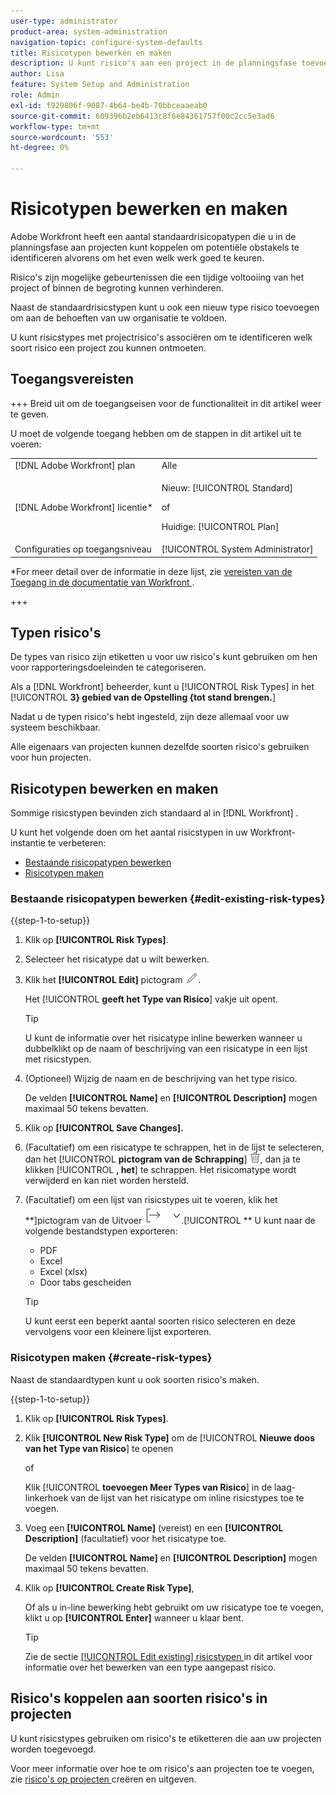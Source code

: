 ```yaml
---
user-type: administrator
product-area: system-administration
navigation-topic: configure-system-defaults
title: Risicotypen bewerken en maken
description: U kunt risico's aan een project in de planningsfase toevoegen om potentiële obstakels te identificeren alvorens om het even welk werk goed te keuren. Risico's zijn mogelijke gebeurtenissen die een tijdige voltooiing van het project of binnen de begroting kunnen verhinderen.
author: Lisa
feature: System Setup and Administration
role: Admin
exl-id: f929806f-9087-4b64-be4b-70bbceaaeab0
source-git-commit: 609396b2eb6413c8f6e84361757f00c2cc5e3ad6
workflow-type: tm+mt
source-wordcount: '553'
ht-degree: 0%

---
```


# Risicotypen bewerken en maken

<!--Audited: 03/2025-->

<!--DON'T DELETE, DRAFT OR HIDE THIS ARTICLE. IT IS LINKED TO THE PRODUCT, THROUGH THE CONTEXT SENSITIVE HELP LINKS.-->

<!--<span class="preview">The highlighted information on this page refers to functionality not yet generally available. It is available only in the Preview environment for all customers. After the monthly releases to Production, the same features are also available in the Production environment for customers who enabled fast releases. </span>   

<span class="preview">For information about fast releases, see [Enable or disable fast releases for your organization](/help/quicksilver/administration-and-setup/set-up-workfront/configure-system-defaults/enable-fast-release-process.md). </span>-->

Adobe Workfront heeft een aantal standaardrisicopatypen die u in de planningsfase aan projecten kunt koppelen om potentiële obstakels te identificeren alvorens om het even welk werk goed te keuren.

Risico&#39;s zijn mogelijke gebeurtenissen die een tijdige voltooiing van het project of binnen de begroting kunnen verhinderen.

Naast de standaardrisicstypen kunt u ook een nieuw type risico toevoegen om aan de behoeften van uw organisatie te voldoen.

U kunt risicstypes met projectrisico&#39;s associëren om te identificeren welk soort risico een project zou kunnen ontmoeten.

## Toegangsvereisten

+++ Breid uit om de toegangseisen voor de functionaliteit in dit artikel weer te geven.

U moet de volgende toegang hebben om de stappen in dit artikel uit te voeren:

<table style="table-layout:auto"> 
 <col> 
 <col> 
 <tbody> 
  <tr> 
   <td role="rowheader">[!DNL Adobe Workfront] plan</td> 
   <td>Alle</td> 
  </tr> 
  <tr> 
   <td role="rowheader">[!DNL Adobe Workfront] licentie*</td> 
   <td><p>Nieuw: [!UICONTROL Standard]</p>
   of
   <p>Huidige: [!UICONTROL Plan]</p>
   </td> 
  </tr> 
  <tr> 
   <td role="rowheader">Configuraties op toegangsniveau</td> 
   <td>[!UICONTROL System Administrator]</td>
  </tr> 
 </tbody> 
</table>

*For meer detail over de informatie in deze lijst, zie [ vereisten van de Toegang in de documentatie van Workfront ](/help/quicksilver/administration-and-setup/add-users/access-levels-and-object-permissions/access-level-requirements-in-documentation.md).

+++

## Typen risico&#39;s

De types van risico zijn etiketten u voor uw risico&#39;s kunt gebruiken om hen voor rapporteringsdoeleinden te categoriseren.

Als a [!DNL Workfront] beheerder, kunt u [!UICONTROL Risk Types] in het [!UICONTROL **3} gebied van de Opstelling {tot stand brengen.**]

Nadat u de typen risico&#39;s hebt ingesteld, zijn deze allemaal voor uw systeem beschikbaar.

Alle eigenaars van projecten kunnen dezelfde soorten risico&#39;s gebruiken voor hun projecten.

## Risicotypen bewerken en maken

Sommige risicstypen bevinden zich standaard al in [!DNL Workfront] .


U kunt het volgende doen om het aantal risicstypen in uw Workfront-instantie te verbeteren:

* [Bestaande risicopatypen bewerken](#edit-existing-risk-types)
* [Risicotypen maken](#create-risk-types)

### Bestaande risicopatypen bewerken {#edit-existing-risk-types}

{{step-1-to-setup}}

1. Klik op **[!UICONTROL Risk Types]**.
1. Selecteer het risicatype dat u wilt bewerken.
1. Klik het **[!UICONTROL Edit]** pictogram ![ uitgeven pictogram ](assets/edit-icon.png).

   Het [!UICONTROL **geeft het Type van Risico**] vakje uit opent. <!--add screen shot-->

   >[!TIP]
   >
   >   U kunt de informatie over het risicatype inline bewerken wanneer u dubbelklikt op de naam of beschrijving van een risicatype in een lijst met risicstypen.

1. (Optioneel) Wijzig de naam en de beschrijving van het type risico.

   De velden **[!UICONTROL Name]** en **[!UICONTROL Description]** mogen maximaal 50 tekens bevatten.

1. Klik op **[!UICONTROL Save Changes].**

1. (Facultatief) om een risicatype te schrappen, het in de lijst te selecteren, dan het [!UICONTROL **pictogram van de Schrapping**] ![ te klikken pictogram van de Schrapping ](assets/delete.png), dan ja te klikken [!UICONTROL **, het**] te schrappen. Het risicomatype wordt verwijderd en kan niet worden hersteld.

1. (Facultatief) om een lijst van risicstypes uit te voeren, klik het **]pictogram van de Uitvoer ![ pictogram van de Uitvoer ](assets/export-icon.png).[!UICONTROL ** U kunt naar de volgende bestandstypen exporteren:

   * PDF
   * Excel
   * Excel (xlsx)
   * Door tabs gescheiden

   >[!TIP]
   >
   >   U kunt eerst een beperkt aantal soorten risico selecteren en deze vervolgens voor een kleinere lijst exporteren.


### Risicotypen maken {#create-risk-types}

Naast de standaardtypen kunt u ook soorten risico&#39;s maken.

{{step-1-to-setup}}

1. Klik op **[!UICONTROL Risk Types]**.
1. Klik **[!UICONTROL New Risk Type]** om de [!UICONTROL **Nieuwe doos van het Type van Risico**] te openen

   of

   Klik [!UICONTROL **toevoegen Meer Types van Risico**] in de laag-linkerhoek van de lijst van het risicatype om inline risicstypes toe te voegen. <!--add screen shot-->
1. Voeg een **[!UICONTROL Name]** (vereist) en een **[!UICONTROL Description]** (facultatief) voor het risicatype toe.

   De velden **[!UICONTROL Name]** en **[!UICONTROL Description]** mogen maximaal 50 tekens bevatten.

1. Klik op **[!UICONTROL Create Risk Type]**,

   Of als u in-line bewerking hebt gebruikt om uw risicatype toe te voegen, klikt u op **[!UICONTROL Enter]** wanneer u klaar bent.

   >[!TIP]
   >
   >Zie de sectie [[!UICONTROL Edit existing] risicstypen ](#edit-existing-risk-types) in dit artikel voor informatie over het bewerken van een type aangepast risico.

## Risico&#39;s koppelen aan soorten risico&#39;s in projecten

U kunt risicstypes gebruiken om risico&#39;s te etiketteren die aan uw projecten worden toegevoegd.

Voor meer informatie over hoe te om risico&#39;s aan projecten toe te voegen, zie [ risico&#39;s op projecten ](../../../manage-work/projects/define-a-business-case/create-edit-risks-on-projects.md) creëren en uitgeven.
